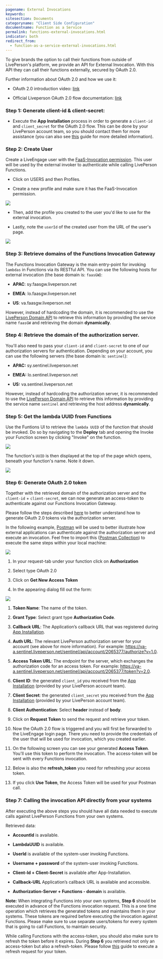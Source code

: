 ```yaml
---
pagename: External Invocations
keywords:
sitesection: Documents
categoryname: "Client Side Configuration"
documentname: Function as a Service
permalink: functions-external-invocations.html
indicator: both
redirect_from:
  - function-as-a-service-external-invocations.html
---
```


To give brands the option to call their functions from outside of LivePerson's platform, we provide an API for External Invocation. With this API they can call their functions externally, secured by OAuth 2.0.

Further information about OAuth 2.0 and how we use it:

* OAuth 2.0 introduction video: [link](https://www.youtube.com/watch?v=CPbvxxslDTU)

* Official Liveperson OAuth 2.0 flow documentation: [link](authorizing-liveengage-applications-overview.html)

### Step 1: Generate client-id & client-secret:

* Execute the **App Installation** process in order to generate a `client-id` and `client_secret` for the OAuth 2.0 flow. This can be done by your LivePerson account team, so you should contact them for more assistance (you can also see [this](https://developers.liveperson.com/authorizing-liveengage-applications-overview.html#getting-started) guide for more detailed information).

### Step 2: Create User

Create a LiveEngage user with the [FaaS-Invocation permission](function-as-a-service-getting-started.html#before-getting-started). This user will be used by the external invoker to authenticate while calling LivePerson Functions.

* Click on USERS and then Profiles.

* Create a new profile and make sure it has the FaaS-Invocation permission.

![](img/faas-permission.png)

* Then, add the profile you created to the user you'd like to use for the external invocation.

* Lastly, note the `userId` of the created user from the URL of the user's page.

![](img/faas-userid.png)

### Step 3: Retrieve domains of the Functions Invocation Gateway

The Functions Invocation Gateway is the main entry-point for invoking `lambdas` in Functions via its RESTful API. You can use the following hosts for external invocation (the base domain is: `faasGW`):

* **APAC**: sy.faasgw.liveperson.net

* **EMEA**: lo.faasgw.liveperson.net

* **US**:   va.faasgw.liveperson.net

However, instead of hardcoding the domain, it is recommended to use the [LivePerson Domain API](https://developers.liveperson.com/agent-domain-domain-api.html) to retrieve this information by providing the service name `faasGW` and retrieving the domain **dynamically**.

### Step 4: Retrieve the domain of the authorization server.

You'll also need to pass your `client-id` and `client-secret` to one of our authorization servers for authentication. Depending on your account, you can use the following servers (the base domain is: `sentinel`):

* **APAC:** sy.sentinel.liveperson.net

* **EMEA:** lo.sentinel.liveperson.net

* **US:**   va.sentinel.liveperson.net

However, instead of hardcoding the authorization server, it is recommended to use the [LivePerson Domain API](https://developers.liveperson.com/agent-domain-domain-api.html) to retrieve this information by providing the service name `sentinel` and retrieving the host address **dynamically**.

### Step 5: Get the **lambda UUID** from Functions

Use the Funtions UI to retrieve the `lambda UUID` of the function that should be invoked. Do so by navigating to the **Deploy** tab and opening the Invoke your Function screen by clicking "Invoke" on the function.

![](img/faas-invokeuuid.png)

The function's `UUID` is then displayed at the top of the page which opens, beneath your function's name. Note it down.

![](img/faas-uuid.png)

### Step 6: Generate OAuth 2.0 token

Together with the retrieved domain of the authorization server and the `client-id` + `client-secret`, we can now generate an access-token to authenticate against our Functions Invocation Gateway.

Please follow the steps described [here](https://developers.liveperson.com/authorizing-liveengage-applications-overview.html#getting-started) to better understand how to generate OAuth 2.0 tokens via the authorization server.

In the following example, [Postman](https://www.getpostman.com/) will be used to better illustrate how external applications can authenticate against the authorization server and execute an invocation. Feel free to import this ([Postman Collection](https://raw.githubusercontent.com/LivePersonInc/developers-community/master/assets/FaaS.postman_collection.json)) to execute the same steps within your local machine:

![](img/faas-postman.png)

1. In your request-tab under your function click on **Authorization**

2. Select type OAuth 2.0

3. Click on **Get New Access Token**

4. In the appearing dialog fill out the form:

![](img/faas-token.png)

  1. **Token Name**: The name of the token.

  2. **Grant Type**: Select grant type **Authorization Code**.

  3. **Callback URL**: 	The Application’s callback URL that was registered during [App Installation](https://developers.liveperson.com/guides-le-applications-installing.html).

  4. **Auth URL**: The relevant LivePerson authorization server for your account (see above for more information). For example: https://va-a.sentinel.liveperson.net/sentinel/api/account/2065377/authorize?v=1.0.

  5. **Access Token URL**: The endpoint for the server, which exchanges the authorization code for an access token. For example: https://va-a.sentinel.liveperson.net/sentinel/api/account/2065377/token?v=2.0.

  6. **Client ID**: the generated `client_id` you received from the [App Installation](https://developers.liveperson.com/guides-le-applications-installing.html) (provided by your LivePerson account team).

  7. **Client Secret**: the generated `client_secret` you received from the [App Installation](https://developers.liveperson.com/guides-le-applications-installing.html) (provided by your LivePerson account team).

  8. **Client Authentication**: Select **header** instead of **body**.

  9. Click on **Request Token** to send the request and retrieve your token.

  10. Now the OAuth 2.0 flow is triggered and you will first be forwarded to the LiveEngage login page. There you need to provide the credentials of the user that will be used for invocation, which you created earlier.

  11. On the following screen you can see your generated **Access Token**. You'll use this token to perform the invocation. The access-token will be sent with every Functions invocation.

  12. Below is also the **refresh_token** you need for refreshing your access token.

  13. If you click **Use Token**, the Access Token will be used for your Postman call.

### Step 7: Calling the invocation API directly from your systems

After executing the above steps you should have all data needed to execute calls against LivePerson Functions from your own systems.

Retrieved data:

  * **AccountId** is available.

  * **LambdaUUID** is available.

  * **UserId** is available of the system-user invoking Functions.

  * **Username + password** of the system-user invoking Functions.

  * **Client-Id + Client-Secret** is available after App-Installation.

  * **Callback-URL** Application’s callback URL is available and accessible.

  * **Authorization-Server + Functions - domain** is available.

**Note:** When integrating Functions into your own systems, **Step 6** should be executed in advance of the Functions invocation request. This is a one time operation which retrieves the generated tokens and maintains them in your systems. These tokens are required before executing the invocation against Functions. Please make sure to use separate users/tokens for every system that is going to call Functions, to maintain security.

While calling Functions with the access-token, you should also make sure to refresh the token before it expires. During **Step 6** you retrieved not only an access-token but also a refresh-token. Please follow [this](https://developers.liveperson.com/authorizing-liveengage-applications-methods-refresh-request.html) guide to execute a refresh request for your token.
